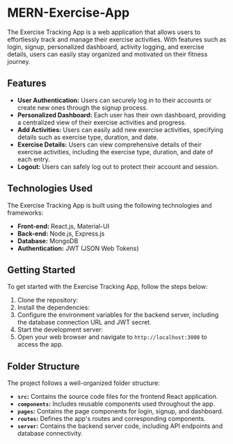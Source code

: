 # MERN-Exercise-App

The Exercise Tracking App is a web application that allows users to effortlessly track and manage their exercise activities. With features such as login, signup, personalized dashboard, activity logging, and exercise details, users can easily stay organized and motivated on their fitness journey.

## Features

- **User Authentication:** Users can securely log in to their accounts or create new ones through the signup process.
- **Personalized Dashboard:** Each user has their own dashboard, providing a centralized view of their exercise activities and progress.
- **Add Activities:** Users can easily add new exercise activities, specifying details such as exercise type, duration, and date.
- **Exercise Details:** Users can view comprehensive details of their exercise activities, including the exercise type, duration, and date of each entry.
- **Logout:** Users can safely log out to protect their account and session.

## Technologies Used

The Exercise Tracking App is built using the following technologies and frameworks:

- **Front-end:** React.js, Material-UI
- **Back-end:** Node.js, Express.js
- **Database:** MongoDB
- **Authentication:** JWT (JSON Web Tokens)

## Getting Started

To get started with the Exercise Tracking App, follow the steps below:

1. Clone the repository:
2. Install the dependencies:
3. Configure the environment variables for the backend server, including the database connection URL and JWT secret.
4. Start the development server:
5. Open your web browser and navigate to `http://localhost:3000` to access the app.

## Folder Structure

The project follows a well-organized folder structure:

- **`src`:** Contains the source code files for the frontend React application.
- **`components`:** Includes reusable components used throughout the app.
- **`pages`:** Contains the page components for login, signup, and dashboard.
- **`routes`:** Defines the app's routes and corresponding components.
- **`server`:** Contains the backend server code, including API endpoints and database connectivity.


